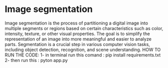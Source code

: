 # Image segmentation
 Image segmentation is the process of partitioning a digital image into multiple segments or regions based on certain characteristics such as color, intensity, texture, or other visual properties. The goal is to simplify the representation of an image into more meaningful and easier to analyze parts. Segmentation is a crucial step in various computer vision tasks, including object detection, recognition, and scene understanding.
 HOW TO RUN THE CODE: 
 1- in terminal run this comand : pip install requirements.txt
 2- then run this : pyton app.py
